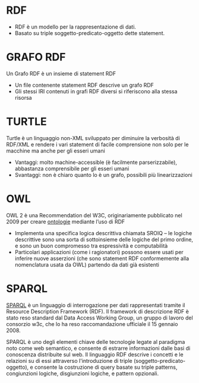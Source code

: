 # RDF 
- RDF è un modello per la rappresentazione di dati.
- Basato su triple soggetto-predicato-oggetto dette statement. 

# GRAFO RDF 
Un Grafo RDF è un insieme di statement RDF
- Un file contenente statement RDF descrive un grafo RDF
- Gli stessi IRI contenuti in grafi RDF diversi si riferiscono alla stessa risorsa

# TURTLE
Turtle è un linguaggio non-XML sviluppato per diminuire la verbosità
di RDF/XML e rendere i vari statement di facile comprensione non
solo per le macchine ma anche per gli esseri umani
- Vantaggi: molto machine-accessible (è facilmente parserizzabile), abbastanza
comprensibile per gli esseri umani
- Svantaggi: non è chiaro quanto lo è un grafo, possibili più linearizzazioni

# OWL
OWL 2 è una Recommendation del W3C, originariamente pubblicato
nel 2009 per creare [ontologie](https://github.com/antoniofaienza93/Knowledge-Representation/blob/master/docs/ontology.md#ontologia) mediante l’uso di RDF
- Implementa una specifica logica descrittiva chiamata SROIQ – le logiche
descrittive sono una sorta di sottoinsieme delle logiche del primo
ordine, e sono un buon compromesso tra espressività e computabilità
- Particolari applicazioni (come i ragionatori) possono essere usati per
inferire nuove asserzioni (che sono statement RDF conformemente alla
nomenclatura usata da OWL) partendo da dati già esistenti

# SPARQL
[SPARQL](https://github.com/antoniofaienza93/Knowledge-Representation/blob/master/docs/sparql.md#sparql-command) è un linguaggio di interrogazione per dati rappresentati tramite il Resource Description Framework (RDF). Il framework di descrizione RDF è stato reso standard dal Data Access Working Group, un gruppo di lavoro del consorzio w3c, che lo ha reso raccomandazione ufficiale il 15 gennaio 2008.

SPARQL è uno degli elementi chiave delle tecnologie legate al paradigma noto come web semantico, e consente di estrarre informazioni dalle basi di conoscenza distribuite sul web. Il linguaggio RDF descrive i concetti e le relazioni su di essi attraverso l'introduzione di triple (soggetto-predicato-oggetto), e consente la costruzione di query basate su triple patterns, congiunzioni logiche, disgiunzioni logiche, e pattern opzionali.
